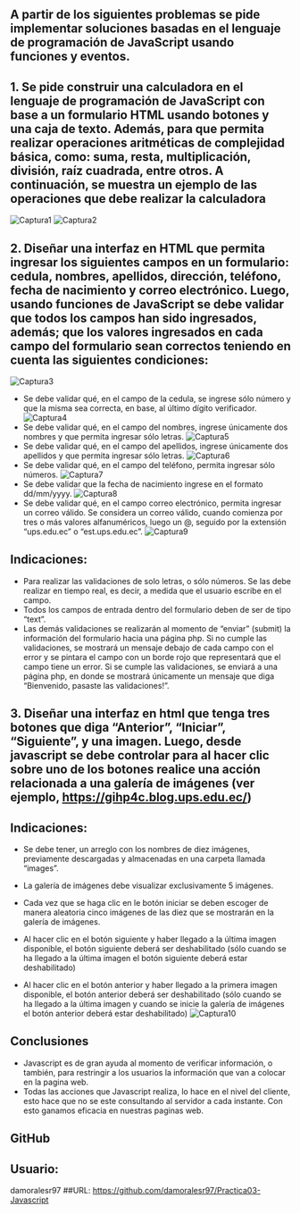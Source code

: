 ## A partir de los siguientes problemas se pide implementar soluciones basadas en el lenguaje de programación de JavaScript usando funciones y eventos. 
## 1. Se pide construir una calculadora en el lenguaje de programación de JavaScript con base a un formulario HTML usando botones y una caja de texto. Además, para que permita realizar operaciones aritméticas de complejidad básica, como: suma, resta, multiplicación, división, raíz cuadrada, entre otros. A continuación, se muestra un ejemplo de las operaciones que debe realizar la calculadora 
![Captura1](capturas/Captura1.JPG)
![Captura2](capturas/Captura2.JPG)
## 2. Diseñar una interfaz en HTML que permita ingresar los siguientes campos en un formulario: cedula, nombres, apellidos, dirección, teléfono, fecha de nacimiento y correo electrónico. Luego, usando funciones de JavaScript se debe validar que todos los campos han sido ingresados, además; que los valores ingresados en cada campo del formulario sean correctos teniendo en cuenta las siguientes condiciones: 
![Captura3](capturas/Captura3.JPG)
- Se debe validar qué, en el campo de la cedula, se ingrese sólo número y que la misma sea correcta, en base, al último dígito verificador. 
![Captura4](capturas/Captura4.JPG) 
- Se debe validar qué, en el campo del nombres, ingrese únicamente dos nombres y que permita ingresar sólo letras. 
![Captura5](capturas/Captura5.JPG)
- Se debe validar qué, en el campo del apellidos, ingrese únicamente dos apellidos y que permita ingresar sólo letras. 
![Captura6](capturas/Captura6.JPG)
- Se debe validar qué, en el campo del teléfono, permita ingresar sólo números. 
![Captura7](capturas/Captura7.JPG)
- Se debe validar que la fecha de nacimiento ingrese en el formato dd/mm/yyyy. 
![Captura8](capturas/Captura8.JPG)
- Se debe validar qué, en el campo correo electrónico, permita ingresar un correo válido. Se considera un correo válido, cuando comienza por tres o más valores alfanuméricos, luego un @, seguido por la extensión “ups.edu.ec” o “est.ups.edu.ec”. 
![Captura9](capturas/Captura9.JPG)
## Indicaciones: 
- Para realizar las validaciones de solo letras, o sólo números. Se las debe realizar en tiempo real, es decir, a medida que el usuario escribe en el campo. 
- Todos los campos de entrada dentro del formulario deben de ser de tipo “text”. 
- Las demás validaciones se realizarán al momento de “enviar” (submit) la información del formulario hacia una página php. Si no cumple las validaciones, se mostrará un mensaje debajo de cada campo con el error y se pintara el campo con un borde rojo que representará que el campo tiene un error. Si se cumple las validaciones, se enviará a una página php, en donde se mostrará únicamente un mensaje que diga “Bienvenido, pasaste las validaciones!”. 


## 3. Diseñar una interfaz en html que tenga tres botones que diga “Anterior”, “Iniciar”, “Siguiente”, y una imagen. Luego, desde javascript se debe controlar para al hacer clic sobre uno de los botones realice una acción relacionada a una galería de imágenes (ver ejemplo, https://gihp4c.blog.ups.edu.ec/) 
## Indicaciones: 
- Se debe tener, un arreglo con los nombres de diez imágenes, previamente descargadas y almacenadas en una carpeta llamada “images”. 
- La galería de imágenes debe visualizar exclusivamente 5 imágenes. 
- Cada vez que se haga clic en le botón iniciar se deben escoger de manera aleatoria cinco imágenes de las diez que se mostrarán en la galería de imágenes. 

- Al hacer clic en el botón siguiente y haber llegado a la última imagen disponible, el botón siguiente deberá ser deshabilitado (sólo cuando se ha llegado a la última imagen el botón siguiente deberá estar deshabilitado) 
- Al hacer clic en el botón anterior y haber llegado a la primera imagen disponible, el botón anterior deberá ser deshabilitado (sólo cuando se ha llegado a la última imagen y cuando se inicie la galería de imágenes el botón anterior deberá estar deshabilitado) 
![Captura10](capturas/Captura10.JPG)

## Conclusiones
- Javascript es de gran ayuda al momento de verificar información, o también, para restringir a los usuarios la información que van a colocar en la pagina web.
- Todas las acciones que Javascript realiza, lo hace en el nivel del cliente, esto hace que no se este consultando al servidor a cada instante. Con esto ganamos eficacia en nuestras paginas web.



## GitHub
## Usuario: 
damoralesr97
##URL: 
https://github.com/damoralesr97/Practica03-Javascript
